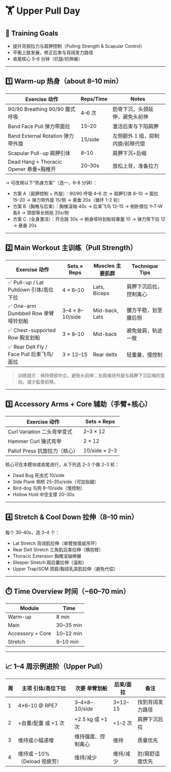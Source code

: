 # 🏋️ Upper Pull Day

## 🎯 Training Goals

- 提升背部拉力与肩胛控制（Pulling Strength & Scapular Control）
- 平衡上肢发展，修正后束与背阔发力路径
- 收尾核心 5–8 分钟（抗旋/抗伸展）

---

## 1️⃣ Warm-up 热身（about 8–10 min）

| Exercise 动作                         | Reps/Time | Notes |
|--------------------------------------|-----------|-------|
| 90/90 Breathing 90/90 腹式呼吸          | 4–6 次     | 肋骨下沉，头颈延伸，避免头前伸 |
| Band Face Pull 弹力带面拉              | 15–20     | 激活后束与下陷肩胛 |
| Band External Rotation 弹力带外旋       | 15/side   | 左侧额外 1 组，抑制内旋/前移代偿 |
| Scapular Pull-up 肩胛引体               | 8–10      | 肩胛下沉+后缩 |
| Dead Hang + Thoracic Opener 悬垂+胸椎开 | 20–30s    | 放松上背，准备拉力 |

→ 可改用以下“热身方案”（选一，6–8 分钟）：

- 方案 A（肩胛控制 + 外旋）：90/90 呼吸 4–6 次 → 肩胛引体 8–10 → 面拉 15–20 → 弹力带外旋 15/侧 → 悬垂 20s（循环 1–2 轮）
- 方案 B（胸椎与后束）：胸椎滚轴 40s → 后束飞鸟 12–15 → 俯卧撑位 Y-T-W 各8 → 颈部等长侧屈 20s/侧
- 方案 C（全身激活）：开合跳 30s → 俯身哑铃划船轻重量 10 → 弹力带下拉 12 → 悬垂 20s

---

## 2️⃣ Main Workout 主训练（Pull Strength）

| Exercise 动作                                | Sets × Reps | Muscles 主要肌群 | Technique Tips |
|---------------------------------------------|-------------|------------------|----------------|
| ✅ Pull-up / Lat Pulldown 引体/高位下拉         | 4 × 6–10     | Lats, Biceps     | 肩胛下沉后拉，控制离心 |
| ✅ One-arm Dumbbell Row 单臂哑铃划船            | 3–4 × 8–10/side | Mid-back, Lats | 腰方平稳，划至腰后侧 |
| ✅ Chest-supported Row 胸支划船                 | 3 × 8–10     | Mid-back         | 避免耸肩，轨迹一致 |
| ✅ Rear Delt Fly / Face Pull 后束飞鸟/面拉       | 3 × 12–15    | Rear delts       | 轻重量，慢控制 |

> 训练提示：保持颈部中立，避免头前伸；左肩维持外旋与肩胛下沉后缩的意向，减少肱骨前移。

---

## 3️⃣ Accessory Arms + Core 辅助（手臂+核心）

| Exercise 动作                      | Sets × Reps |
|-----------------------------------|-------------|
| Curl Variation 二头弯举变式          | 2–3 × 12    |
| Hammer Curl 锤式弯举               | 2 × 12      |
| Pallof Press 抗旋拉力（核心）        | 10/side × 2–3 |

核心可在本模块或收尾进行，从下列选 2–3 个做 2–3 轮：

- Dead Bug 死虫式 10/side
- Side Plank 侧桥 25–35s/side（可加抬腿）
- Bird-dog 鸟狗 8–10/side（慢控制）
- Hollow Hold 中空支撑 20–30s

---

## 4️⃣ Stretch & Cool Down 拉伸（8–10 min）

每个 30–40s，选 3–4 个：

- Lat Stretch 背阔肌拉伸（单臂按墙或吊环）
- Rear Delt Stretch 三角肌后束拉伸（横抱臂）
- Thoracic Extension 胸椎滚轴伸展
- Sleeper Stretch 肩后囊拉伸（温和）
- Upper Trap/SCM 颈肩/胸锁乳突肌拉伸（避免代偿）

---

## ⏱️ Time Overview 时间（~60–70 min）

| Module | Time |
|--------|------|
| Warm-up | 8 min |
| Main    | 30–35 min |
| Accessory + Core | 10–12 min |
| Stretch  | 8–10 min |

---

## 📈 1–4 周示例进阶（Upper Pull）

| 周 | 主项 引体/高位下拉 | 次要 单臂划船 | 后束/面拉 | 备注 |
|---|------------------|-------------|---------|-----|
| 1 | 4×6–10 @ RPE7    | 3–4×8–10/side | 3×12–15 | 找到背阔发力路径 |
| 2 | +自重/配重 或 +1 次 | +2.5 kg 或 +1 次 | +1–2 次 | 肩胛下沉后拉 |
| 3 | 维持或小幅递增       | 维持强度、控制离心 | 维持     | 质量优先 |
| 4 | 维持或 −10%（Deload 视疲劳） | 维持/减少 | 维持/减少 | 肘/肩舒适度优先 |
